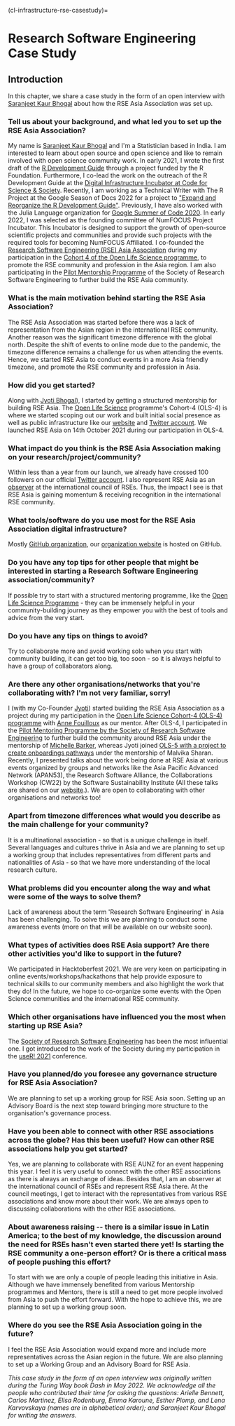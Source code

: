 (cl-infrastructure-rse-casestudy)=
# Research Software Engineering Case Study

## Introduction

In this chapter, we share a case study in the form of an open interview with [Saranjeet Kaur Bhogal](https://saranjeetkaur.github.io/About-Me/) about how the RSE Asia Association was set up. 

### Tell us about your background, and what led you to set up the RSE Asia Association?

My name is [Saranjeet Kaur Bhogal](https://saranjeetkaur.github.io/About-Me/) and I'm a Statistician based in India. 
I am interested to learn about open source and open science and like to remain involved with open science community work. 
In early 2021, I wrote the first draft of the [R Development Guide](https://github.com/r-devel/rdevguide) through a project funded by the R Foundation. Furthermore, I co-lead the work on the outreach of the R Development Guide at the [Digital Infrastructure Incubator at Code for Science & Society](https://incubator.codeforscience.org/). 
Recently, I am working as a Technical Writer with The R Project at the Google Season of Docs 2022 for a project to ["Expand and Reorganize the R Development Guide"](https://github.com/rstats-gsod/gsod2022/wiki/GSOD-2022-Proposal).
Previously, I have also worked with the Julia Language organization for [Google Summer of Code 2020](https://gist.github.com/SaranjeetKaur/37086fea06076bd3ec76d052cc166378). 
In early 2022, I was selected as the founding committee of NumFOCUS Project Incubator. 
This Incubator is designed to support the growth of open-source scientific projects and communities and provide such projects with the required tools for becoming NumFOCUS Affiliated.
I co-founded the [Research Software Engineering (RSE) Asia Association](https://rse-asia.github.io/RSE_Asia/) during my participation in the [Cohort 4 of the Open Life Science programme](https://openlifesci.org/ols-4/projects-participants/), to promote the RSE community and profession in the Asia region. 
I am also participating in the [Pilot Mentorship Programme](https://society-rse.org/events/pilot-mentoring-programme/) of the Society of Research Software Engineering to further build the RSE Asia community.

### What is the main motivation behind starting the RSE Asia Association?

The RSE Asia Association was started before there was a lack of representation from the Asian region in the international RSE community. Another reason was the significant timezone difference with the global north. 
Despite the shift of events to online mode due to the pandemic, the timezone difference remains a challenge for us when attending the events. 
Hence, we started RSE Asia to conduct events in a more Asia friendly timezone, and promote the RSE community and profession in Asia.

### How did you get started?

Along with [Jyoti Bhogal](https://jyoti-bhogal.github.io/about-me/)), I started by getting a structured mentorship for building RSE Asia. 
The [Open Life Science](https://openlifesci.org/) programme's Cohort-4 (OLS-4) is where we started scoping out our work and built initial social presence as well as public infrastructure like our [website](https://rse-asia.github.io/RSE_Asia/) and [Twitter account](https://twitter.com/RSE_Asia).
We launched RSE Asia on 14th October 2021 during our participation in OLS-4.

### What impact do you think is the RSE Asia Association making on your research/project/community?

Within less than a year from our launch, we already have crossed 100 followers on our official [Twitter account](https://twitter.com/RSE_Asia). 
I also represent RSE Asia as an [observer](https://researchsoftware.org/council.html) at the international council of RSEs. 
Thus, the impact I see is that RSE Asia is gaining momentum & receiving recognition in the international RSE community.

### What tools/software do you use most for the RSE Asia Association digital infrastructure?

Mostly [GitHub organization](https://github.com/rse-asia), our [organization website](https://rse-asia.github.io/RSE_Asia/) is hosted on GitHub.

### Do you have any top tips for other people that might be interested in starting a Research Software Engineering association/community?

If possible try to start with a structured mentoring programme, like the [Open Life Science Programme](https://openlifesci.org/) - they can be immensely helpful in your community-building journey as they empower you with the best of tools and advice from the very start. 

### Do you have any tips on things to avoid?

Try to collaborate more and avoid working solo when you start with community building, it can get too big, too soon - so it is always helpful to have a group of collaborators along.

### Are there any other organisations/networks that you're collaborating with? I'm not very familiar, sorry!
I (with my Co-Founder [Jyoti](https://jyoti-bhogal.github.io/about-me/)) started building the RSE Asia Association as a project during my participation in the [Open Life Science Cohort-4 (OLS-4) programme](https://openlifesci.org/ols-4/projects-participants/) with [Anne Fouilloux](https://github.com/annefou) as our mentor. 
After OLS-4, I participated in the [Pilot Mentoring Programme by the Society of Research Software Engineering](https://society-rse.org/events/pilot-mentoring-programme/) to further build the community around RSE Asia under the mentorship of [Michelle Barker](https://www.researchsoft.org/people/), whereas Jyoti joined [OLS-5 with a project to create onboardings pathways](https://openlifesci.org/ols-5/projects-participants/) under the mentorship of Malvika Sharan. 
Recently, I presented talks about the work being done at RSE Asia at various events organized by groups and networks like the Asia Pacific Advanced Network (APAN53), the Research Software Alliance, the Collaborations Workshop (CW22) by the Software Sustainability Institute (All these talks are shared on our [website](https://rse-asia.github.io/RSE_Asia/talks.html).). 
We are open to collaborating with other organisations and networks too!

### Apart from timezone differences what would you describe as the main challenge for your community?

It is a multinational association - so that is a unique challenge in itself. 
Several languages and cultures thrive in Asia and we are planning to set up a working group that includes representatives from different parts and nationalities of Asia - so that we have more understanding of the local research culture. 

### What problems did you encounter along the way and what were some of the ways to solve them?

Lack of awareness about the term 'Research Software Engineering' in Asia has been challenging. 
To solve this we are planning to conduct some awareness events (more on that will be available on our website soon).

### What types of activities does RSE Asia support? Are there other activities you'd like to support in the future? 

We participated in Hacktoberfest 2021. 
We are very keen on participating in online events/workshops/hackathons that help provide exposure to technical skills to our community members and also highlight the work that they do! 
In the future, we hope to co-organize some events with the Open Science communities and the international RSE community.

### Which other organisations have influenced you the most when starting up RSE Asia? 

The [Society of Research Software Engineering](https://society-rse.org/) has been the most influential one. 
I got introduced to the work of the Society during my participation in the [useR! 2021](https://user2021.r-project.org/) conference.

### Have you planned/do you foresee any governance structure for RSE Asia Association?

We are planning to set up a working group for RSE Asia soon. 
Setting up an Advisory Board is the next step toward bringing more structure to the organisation's governance process.

### Have you been able to connect with other RSE associations across the globe? Has this been useful? How can other RSE associations help you get started?

Yes, we are planning to collaborate with RSE AUNZ for an event happening this year. 
I feel it is very useful to connect with the other RSE associations as there is always an exchange of ideas. 
Besides that, I am an observer at the international council of RSEs and represent RSE Asia there. 
At the council meetings, I get to interact with the representatives from various RSE associations and know more about their work. 
We are always open to discussing collaborations with the other RSE associations. 

### About awareness raising -- there is a similar issue in Latin America; to the best of my knowledge, the discussion around the need for RSEs hasn't even started there yet! Is starting the RSE community a one-person effort? Or is there a critical mass of people pushing this effort?

To start with we are only a couple of people leading this initiative in Asia. 
Although we have immensely benefited from various Mentorship programmes and Mentors, there is still a need to get more people involved from Asia to push the effort forward.
With the hope to achieve this, we are planning to set up a working group soon.

### Where do you see the RSE Asia Association going in the future?

I feel the RSE Asia Association would expand more and include more representatives across the Asian region in the future. 
We are also planning to set up a Working Group and an Advisory Board for RSE Asia.

_This case study in the form of an open interview was originally written during the Turing Way book Dash in May 2022. We acknowledge all the people who contributed their time for asking the questions: Arielle Bennett, Carlos Martinez, Elisa Rodenburg, Emma Karoune, Esther Plomp, and Lena Karvovskaya (names are in alphabetical order); and Saranjeet Kaur Bhogal for writing the answers._
